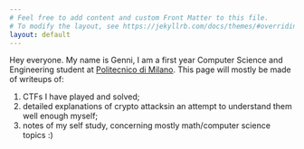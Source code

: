 ```yaml
---
# Feel free to add content and custom Front Matter to this file.
# To modify the layout, see https://jekyllrb.com/docs/themes/#overriding-theme-defaults
layout: default
---
```


Hey everyone. My name is Genni, I am a first year Computer Science and Engineering student at [Politecnico di Milano][poli-website].
This page will mostly be made of writeups of:
1. CTFs I have played and solved;
2. detailed explanations of crypto attacksin an attempt to understand them well enough myself;
3. notes of my self study, concerning mostly math/computer science topics :)

[poli-website]: https://www.polimi.it/
